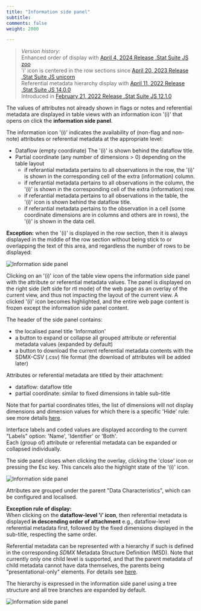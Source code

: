 ```yaml
---
title: "Information side panel"
subtitle: 
comments: false
weight: 2800

---
```


> *Version history:*  
> Enhanced order of display with [April 4, 2024 Release .Stat Suite JS zoo](/dotstatsuite-documentation/changelog/#april-4-2024)  
> 'i' icon is centered in the row sections since [April 20, 2023 Release .Stat Suite JS unicorn](/dotstatsuite-documentation/changelog/#april-20-2023)  
> Referential metadata hierarchy display with [April 11, 2022 Release .Stat Suite JS 14.0.0](/dotstatsuite-documentation/changelog/#april-11-2022)  
> Introduced in [February 21, 2022 Release .Stat Suite JS 12.1.0](/dotstatsuite-documentation/changelog/#february-21-2022)

The values of attributes not already shown in flags or notes and referential metadata are displayed in table views with an information icon '(i)' that opens on click the **information side panel**.

The information icon '(i)' indicates the availability of (non-flag and non-note) attributes or referential metadata at the appropriate level:
- Dataflow (empty coordinate)
  The '(i)' is shown behind the dataflow title.
- Partial coordinate (any number of dimensions > 0) depending on the table layout
  - if referantial metadata pertains to all observations in the row, the '(i)' is shown in the corresponding cell of the extra (information) column.
  - if referantial metadata pertains to all observations in the column, the '(i)' is shown in the corresponding cell of the extra (information) row.
  - if referantial metadata pertains to all observations in the table, the '(i)' icon is shown behind the dataflow title.
  - if referantial metadata pertains to the observation in a cell (some coordinate dimensions are in columns and others are in rows), the '(i)' is shown in the data cell.

**Exception:** when the '(i)' is displayed in the row section, then it is always displayed in the middle of the row section without being stick to or overlapping the text of this area, and regardless the number of rows to be displayed:

![Information side panel](/dotstatsuite-documentation/images/de-side-panel-row-section.png)

Clicking on an '(i)' icon of the table view opens the information side panel with the attribute or referential metadata values. The panel is displayed on the right side (left side for rtl mode) of the web page as an overlay of the current view, and thus not impacting the layout of the current view. A clicked '(i)' icon becomes highlighted, and the entire web page content is frozen except the information side panel content.

The header of the side panel contains:
- the localised panel title 'Information'
- a button to expand or collapse all grouped attribute or referential metadata values (expanded by default)
- a button to download the current referential metadata contents with the SDMX-CSV (.csv) file format (the download of attributes will be added later)

Attributes or referential metadata are titled by their attachment:
- dataflow: dataflow title
- partial coordinate: similar to fixed dimensions in table sub-title  

Note that for partial coordinates titles, the list of dimensions will not display dimensions and dimension values for which there is a specific 'Hide' rule: see more details [here](/dotstatsuite-documentation/using-de/viewing-data/preview-table/custom-data-view/not-displayed/#).

Interface labels and coded values are displayed according to the current "Labels" option: 'Name', 'Identifier' or 'Both'.  
Each (group of) attribute or referential metadata can be expanded or collapsed individually.

The side panel closes when clicking the overlay, clicking the 'close' icon or pressing the Esc key. This cancels also the highlight state of the '(i)' icon.

![Information side panel](/dotstatsuite-documentation/images/de-side-panel.png)

Attributes are grouped under the parent "Data Characteristics", which can be configured and localised.

**Exception rule of display:**  
When clicking on the **dataflow-level 'i' icon**, then referential metadata is displayed **in descending order of attachment** e.g., dataflow-level referential metadata first, followed by the fixed dimensions displayed in the sub-title, respecting the same order. 

Referential metadata can be represented with a hierarchy if such is defined in the corresponding *SDMX* Metadata Structure Definition (MSD). Note that currently only one child level is supported, and that the parent metadata of child metadata cannot have data themselves, the parents being "presentational-only" elements. For details see [here](/dotstatsuite-documentation/using-api/ref-metadata/#hierarchial-referential-metadata).

The hierarchy is expressed in the information side panel using a tree structure and all tree branches are expanded by default.

![Information side panel](/dotstatsuite-documentation/images/de-side-panel2.png)
